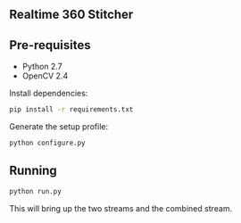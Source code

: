 ## Realtime 360 Stitcher

## Pre-requisites
- Python 2.7
- OpenCV 2.4

Install dependencies:
```bash
pip install -r requirements.txt
```

Generate the setup profile:

```bash
python configure.py
``` 

## Running

```bash
python run.py
```
This will bring up the two streams and the combined stream.
